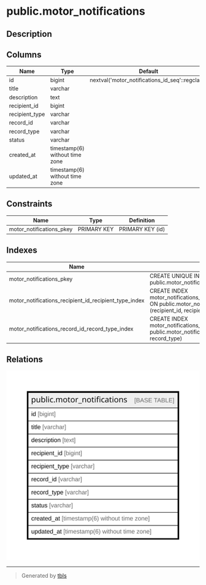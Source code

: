 # public.motor_notifications

## Description

## Columns

| Name | Type | Default | Nullable | Children | Parents | Comment |
| ---- | ---- | ------- | -------- | -------- | ------- | ------- |
| id | bigint | nextval('motor_notifications_id_seq'::regclass) | false |  |  |  |
| title | varchar |  | false |  |  |  |
| description | text |  | true |  |  |  |
| recipient_id | bigint |  | false |  |  |  |
| recipient_type | varchar |  | false |  |  |  |
| record_id | varchar |  | true |  |  |  |
| record_type | varchar |  | true |  |  |  |
| status | varchar |  | false |  |  |  |
| created_at | timestamp(6) without time zone |  | false |  |  |  |
| updated_at | timestamp(6) without time zone |  | false |  |  |  |

## Constraints

| Name | Type | Definition |
| ---- | ---- | ---------- |
| motor_notifications_pkey | PRIMARY KEY | PRIMARY KEY (id) |

## Indexes

| Name | Definition |
| ---- | ---------- |
| motor_notifications_pkey | CREATE UNIQUE INDEX motor_notifications_pkey ON public.motor_notifications USING btree (id) |
| motor_notifications_recipient_id_recipient_type_index | CREATE INDEX motor_notifications_recipient_id_recipient_type_index ON public.motor_notifications USING btree (recipient_id, recipient_type) |
| motor_notifications_record_id_record_type_index | CREATE INDEX motor_notifications_record_id_record_type_index ON public.motor_notifications USING btree (record_id, record_type) |

## Relations

![er](public.motor_notifications.svg)

---

> Generated by [tbls](https://github.com/k1LoW/tbls)
